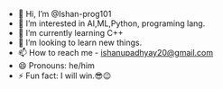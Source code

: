 - 👋 Hi, I’m @Ishan-prog101
- 👀 I’m interested in AI,ML,Python, programing lang.
- 🌱 I’m currently learning C++
- 💞️ I’m looking to learn new things.
- 📫 How to reach me - ishanupadhyay20@gmail.com
- 😄 Pronouns: he/him
- ⚡ Fun fact: I will win.😎😉

<!---
Ishan-prog101/Ishan-prog101 is a ✨ special ✨ repository because its `README.md` (this file) appears on your GitHub profile.
You can click the Preview link to take a look at your changes.
--->
